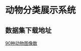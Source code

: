 # 动物分类展示系统

## 数据集下载地址

[90种动物图像数](https://www.cvmart.net/dataSets/detail/529?channel_id=op10&utm_source=cvmartmp&utm_campaign=datasets&utm_medium=article)
